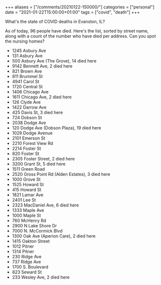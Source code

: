 +++
aliases = ["/comments/20210122-150000/"]
categories = ["personal"]
date = "2021-01-22T15:00:00+01:00"
tags = ["covid", "death"]
+++

What's the state of COVID deaths in Evanston, IL?

As of today, 96 people have died. Here's the list, sorted by street name, along with a count of the number who have died per address. Can you spot the nursing homes?

- 1245 Asbury Ave
- 131 Asbury Ave
- 500 Asbury Ave (The Grove), 14 died here
- 9142 Bennett Ave, 2 died here
- 821 Brown Ave
- 811 Brummel St
- 4941 Carol St
- 1720 Central St
- 1406 Chicago Ave
- 1611 Chicago Ave, 2 died here
- 126 Clyde Ave
- 1422 Darrow Ave
- 425 Davis St, 3 died here
- 724 Dobson St
- 2038 Dodge Ave
- 120 Dodge Ave (Dobson Plaza), 19 died here
- 1029 Dodge Avenue
- 2101 Emerson St
- 2210 Forest View Rd
- 2214 Foster St
- 820 Foster St
- 2305 Foster Street, 2 died here
- 3200 Grant St, 5 died here
- 1511 Green Road
- 2520 Gross Point Rd (Alden Estates), 3 died here
- 1000 Grove St
- 1525 Howard St
- 415 Howard St
- 1821 Lamar Ave
- 2401 Lee St
- 2323 MacDaniel Ave, 6 died here
- 1333 Maple Ave
- 1000 Maple St
- 760 McHenry Rd
- 2900 N Lake Shore Dr
- 7000 N. McCormick Blvd
- 1300 Oak Ave (Aperion Care), 2 died here
- 1415 Oakton Street
- 1012 Pitner
- 1314 Pitner
- 230 Ridge Ave
- 737 Ridge Ave
- 1700 S. Boulevard
- 823 Seward St
- 233 Wesley Ave, 2 died here

